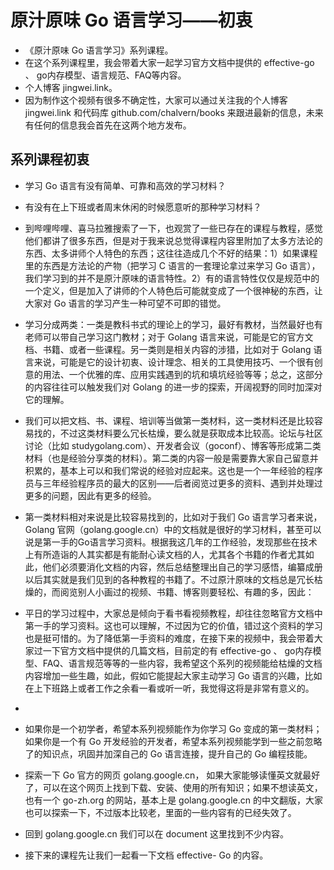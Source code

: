 # 原汁原味 Go 语言学习——初衷

* 《原汁原味 Go 语言学习》系列课程。
* 在这个系列课程里，我会带着大家一起学习官方文档中提供的 effective-go 、 go内存模型、语言规范、FAQ等内容。
* 个人博客 jingwei.link。
* 因为制作这个视频有很多不确定性，大家可以通过关注我的个人博客 jingwei.link  和代码库 github.com/chalvern/books 来跟进最新的信息，未来有任何的信息我会首先在这两个地方发布。

## 系列课程初衷
* 学习 Go 语言有没有简单、可靠和高效的学习材料？
* 有没有在上下班或者周末休闲的时候愿意听的那种学习材料？
* 到哔哩哔哩、喜马拉雅搜索了一下，也观赏了一些已存在的课程与教程，感觉他们都讲了很多东西，但是对于我来说总觉得课程内容里附加了太多方法论的东西、太多讲师个人特色的东西；这往往造成几个不好的结果：1）如果课程里的东西是方法论的产物（把学习 C 语言的一套理论拿过来学习 Go 语言），我们学习到的并不是原汁原味的语言特性。2）有的语言特性仅仅是规范中的一个定义，但是加入了讲师的个人特色后可能就变成了一个很神秘的东西，让大家对 Go 语言的学习产生一种可望不可即的错觉。
* 学习分成两类：一类是教科书式的理论上的学习，最好有教材，当然最好也有老师可以带自己学习这门教材；对于 Golang 语言来说，可能是它的官方文档、书籍、或者一些课程。另一类则是相关内容的涉猎，比如对于 Golang 语言来说，可能是它的设计初衷、设计理念、相关的工具使用技巧、一个很有创意的用法、一个优雅的库、应用实践遇到的坑和填坑经验等等；总之，这部分的内容往往可以触发我们对 Golang 的进一步的探索，开阔视野的同时加深对它的理解。
* 我们可以把文档、书、课程、培训等当做第一类材料，这一类材料还是比较容易找的，不过这类材料要么冗长枯燥，要么就是获取成本比较高。论坛与社区讨论（比如 studygolang.com）、开发者会议（goconf）、博客等形成第二类材料（也是经验分享类的材料）。第二类的内容一般是需要靠大家自己留意并积累的，基本上可以和我们常说的经验对应起来。这也是一个一年经验的程序员与三年经验程序员的最大的区别——后者阅览过更多的资料、遇到并处理过更多的问题，因此有更多的经验。
* 第一类材料相对来说是比较容易找到的，比如对于我们 Go 语言学习者来说，Golang 官网（golang.google.cn）中的文档就是很好的学习材料，甚至可以说是第一手的Go语言学习资料。根据我这几年的工作经验，发现那些在技术上有所造诣的人其实都是有能耐心读文档的人，尤其各个书籍的作者尤其如此，他们必须要消化文档的内容，然后总结整理出自己的学习感悟，编纂成册以后其实就是我们见到的各种教程的书籍了。不过原汁原味的文档总是冗长枯燥的，而阅览别人小画过的视频、书籍、博客则要轻松、有趣的多，因此：
* 平日的学习过程中，大家总是倾向于看书看视频教程，却往往忽略官方文档中第一手的学习资料。这也可以理解，不过因为它的价值，错过这个资料的学习也是挺可惜的。为了降低第一手资料的难度，在接下来的视频中，我会带着大家过一下官方文档中提供的几篇文档，目前定的有 effective-go 、 go内存模型、FAQ、语言规范等等的一些内容，我希望这个系列的视频能给枯燥的文档内容增加一些生趣，如此，假如它能提起大家主动学习 Go 语言的兴趣，比如在上下班路上或者工作之余看一看或听一听，我觉得这将是非常有意义的。
* 
* 如果你是一个初学者，希望本系列视频能作为你学习 Go 变成的第一类材料；如果你是一个有 Go 开发经验的开发者，希望本系列视频能学到一些之前忽略了的知识点，巩固并加深自己的 Go 语言连接，提升自己的 Go 编程技能。

* 探索一下 Go 官方的网页 golang.google.cn， 如果大家能够读懂英文就最好了，可以在这个网页上找到下载、安装、使用的所有知识；如果不想读英文，也有一个 go-zh.org 的网站，基本上是 golang.google.cn 的中文翻版，大家也可以探索一下，不过版本比较老，里面的一些内容有的已经失效了。
* 回到 golang.google.cn 我们可以在 document 这里找到不少内容。

* 接下来的课程先让我们一起看一下文档 effective- Go 的内容。

